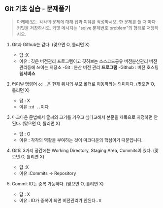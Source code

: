 ## Git 기초 실습 - 문제풀기

> 아래에 있는 각각의 문제에 대해 답과 이유를 작성하시오.
> 한 문제를 풀 때 마다 커밋을 저장하시오. 커밋 메시지는 "solve 문제번호 problem"의 형태로 저장하시오.



1. Git과 Github는 같다. (맞으면 O, 틀리면 X)

   - 답 :X
   - 이유 : 깃은 버전관리 프로그램이고 깃허브는 소스코드공유 버전분산관리 버전관리등에 쓰이는 저장소
      -Git : 분산 버전 관리 **프로그램**
      -Github : 버전 호스팅 웹**서비스**
   

2. 터미널 명령어 `cd .`은 현재 위치의 부모 폴더로 이동하라는 의미이다. (맞으면 O, 틀리면 X)

   - 답 : X
   - 이유 :`cd ..`이다



3. 마크다운 문법에서 글씨의 크기를 키우고 싶다고해서 본문을 제목으로 지정하면 안된다. (맞으면 O, 틀리면 X)
   - 답 : O
   - 이유 : 각각의 역활을 부여하는 것이 마크다운의 핵심이기 때문입니다.



4. Git의 3가지 공간에는 Working Directory, Staging Area, Commits이 있다. (맞으면 O, 틀리면 X)
   - 답 :X
   - 이유 :Commits -> Repository



5. Commit ID는 중복 가능하다. (맞으면 O, 틀리면 X)
   - 답 : X
   - 이유 : ID가 중복이 되면 버전관리가 안된다..ㅎ